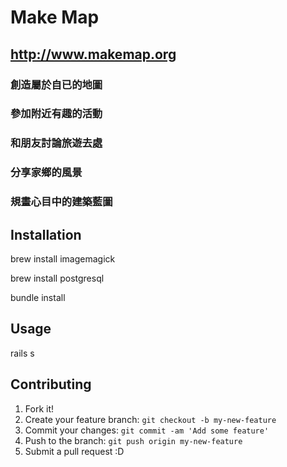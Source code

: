 # Make Map

## http://www.makemap.org

### 創造屬於自已的地圖
### 參加附近有趣的活動
### 和朋友討論旅遊去處
### 分享家鄉的風景
### 規畫心目中的建築藍圖


## Installation

brew install imagemagick

brew install postgresql

bundle install

## Usage

rails s

## Contributing

1. Fork it!
2. Create your feature branch: `git checkout -b my-new-feature`
3. Commit your changes: `git commit -am 'Add some feature'`
4. Push to the branch: `git push origin my-new-feature`
5. Submit a pull request :D

